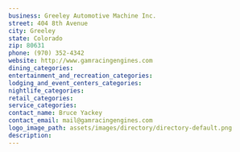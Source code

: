 ```yaml
---
business: Greeley Automotive Machine Inc.
street: 404 8th Avenue
city: Greeley
state: Colorado
zip: 80631
phone: (970) 352-4342
website: http://www.gamracingengines.com
dining_categories: 
entertainment_and_recreation_categories: 
lodging_and_event_centers_categories: 
nightlife_categories: 
retail_categories: 
service_categories: 
contact_name: Bruce Yackey
contact_email: mail@gamracingengines.com
logo_image_path: assets/images/directory/directory-default.png
description: 
---
```

